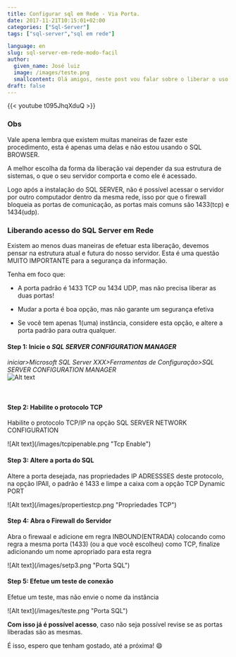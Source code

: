 ```yaml
---
title: Configurar sql em Rede - Via Porta.
date: 2017-11-21T10:15:01+02:00
categories: ["Sql-Server"]
tags: ["sql-server","sql em rede"]

language: en
slug: sql-server-em-rede-modo-facil
author:
  given_name: José luiz
  image: /images/teste.png
  smallcontent: Olá amigos, neste post vou falar sobre o liberar o uso do SQL SERVER em rede utilizando apenas a liberação da porta dentro do firewall, é um método bastante simples. 
draft: false
---
```


 {{< youtube t095JhqXduQ >}}

### Obs
Vale apena lembra que existem muitas maneiras de fazer este procedimento, esta é apenas uma delas e não estou usando o SQL BROWSER.

A melhor escolha da forma da liberação vai depender da sua estrutura de sistemas, o que o seu servidor comporta e como ele é acessado.

Logo após a instalação do SQL SERVER, não é possível acessar o servidor por outro computador dentro da mesma rede, isso por que o firewall bloqueia as portas de comunicação, as portas mais comuns são 1433(tcp) e 1434(udp).

 
### Liberando acesso do SQL Server em Rede

Existem ao menos duas maneiras de efetuar esta liberação, devemos pensar na estrutura atual e futura do nosso servidor. Esta é uma questão MUITO IMPORTANTE para a segurança da informação.

Tenha em foco que:

*  A porta padrão é 1433 TCP ou 1434 UDP, mas não precisa liberar as duas portas!
*  Mudar a porta é boa opção, mas não garante um segurança efetiva

 

* Se você tem apenas 1(uma) instância, considere esta opção, e altere a porta padrão para outra qualquer.

#### Step 1: **Inicie** o *SQL SERVER CONFIGURATION MANAGER*
 *iniciar>Microsoft SQL Server XXX>Ferramentas de Configuração>SQL SERVER CONFIGURATION MANAGER*
 <br>
![Alt text](/images/sqlconfmanager.png "Configure Manager" )
 
<br>

#### Step 2: **Habilite** o protocolo TCP
<p>Habilite o protocolo TCP/IP na opção SQL SERVER NETWORK CONFIGURATION</p>
![Alt text](/images/tcpipenable.png "Tcp Enable")
<br>

#### Step 3: **Altere** a porta do SQL
<p>Altere a porta desejada, nas propriedades IP ADRESSSES deste protocolo, na opção IPAll, o padrão é 1433 e limpe a caixa com a opção TCP Dynamic PORT</p> 
![Alt text](/images/propertiestcp.png "Propriedades TCP")
<br>


#### Step 4: **Abra o Firewall** do Servidor 
<p>Abra o firewaal e adicione em regra INBOUND(ENTRADA) colocando  como regra a mesma porta (1433) (ou a que você escolheu) como TCP, finalize adicionando um nome apropriado para esta regra</p>
![Alt text](/images/setp3.png "Porta SQL")
<br>

 

#### Step 5: **Efetue um teste** de conexão
<p>Efetue um teste, mas não envie o nome da instância</p>
![Alt text](/images/teste.png "Porta SQL")
<br>

**Com isso já é possível acesso**, caso não seja possível revise se as portas liberadas são as mesmas.

É isso, espero que tenham gostado, até a próxima!
:smile:
